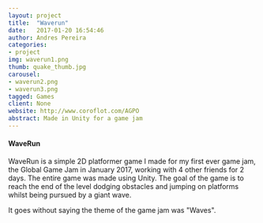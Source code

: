 ```yaml
---
layout: project
title:  "Waverun"
date:   2017-01-20 16:54:46
author: Andres Pereira
categories:
- project
img: waverun1.png
thumb: quake_thumb.jpg
carousel:
- waverun2.png
- waverun3.png
tagged: Games
client: None
website: http://www.coroflot.com/AGPO
abstract: Made in Unity for a game jam
---
```

#### WaveRun
WaveRun is a simple 2D platformer game I made for my first ever game jam, the Global Game Jam in January 2017, working with 4 other friends for 2 days. The entire game was made using Unity.
The goal of the game is to reach the end of the level dodging obstacles and jumping on platforms whilst being pursued by a giant wave.

It goes without saying the theme of the game jam was "Waves".
